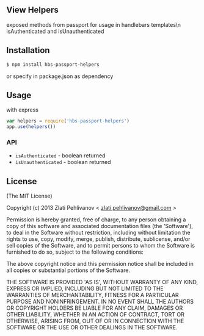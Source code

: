 ## View Helpers

exposed methods from passport for usage in handlebars templates\n isAuthenticated and isUnauthenticated

## Installation

```sh
$ npm install hbs-passport-helpers
```

or specify in package.json as dependency

## Usage

with express

```js
var helpers = require('hbs-passport-helpers')
app.use(helpers())
```

### API

* `isAuthenticated` - boolean returned
* `isUnauthenticated` - boolean returned


## License
(The MIT License)

Copyright (c) 2013 Zlati Pehlivanov < [zlati.pehlivanov@gmail.com](mailto:zlati.pehlivanov@gmail.com) >

Permission is hereby granted, free of charge, to any person obtaining a copy of this software and associated documentation files (the 'Software'), to deal in the Software without restriction, including without limitation the rights to use, copy, modify, merge, publish, distribute, sublicense, and/or sell copies of the Software, and to permit persons to whom the Software is furnished to do so, subject to the following conditions:

The above copyright notice and this permission notice shall be included in all copies or substantial portions of the Software.

THE SOFTWARE IS PROVIDED 'AS IS', WITHOUT WARRANTY OF ANY KIND, EXPRESS OR IMPLIED, INCLUDING BUT NOT LIMITED TO THE WARRANTIES OF MERCHANTABILITY, FITNESS FOR A PARTICULAR PURPOSE AND NONINFRINGEMENT. IN NO EVENT SHALL THE AUTHORS OR COPYRIGHT HOLDERS BE LIABLE FOR ANY CLAIM, DAMAGES OR OTHER LIABILITY, WHETHER IN AN ACTION OF CONTRACT, TORT OR OTHERWISE, ARISING FROM, OUT OF OR IN CONNECTION WITH THE SOFTWARE OR THE USE OR OTHER DEALINGS IN THE SOFTWARE.

